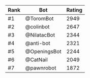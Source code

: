 Rank|Bot|Rating
---|---|---
#1|@ToromBot|2949
#2|@colinbot|2647
#3|@NilatacBot|2344
#4|@anti-bot|2321
#5|@OpeningsBot|2244
#6|@CatNail|2049
#7|@pawnrobot|1872
